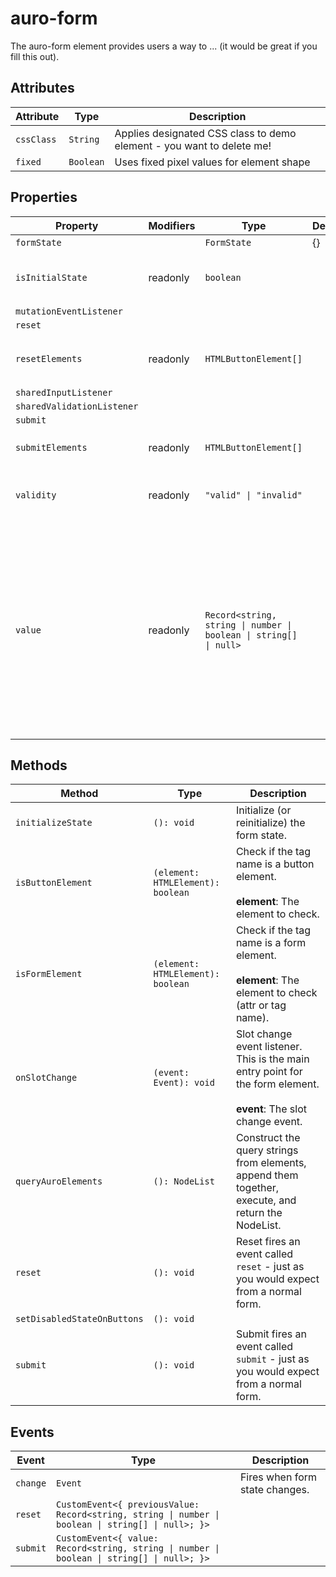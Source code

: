 # auro-form

The auro-form element provides users a way to ... (it would be great if you fill this out).

## Attributes

| Attribute  | Type      | Description                                      |
|------------|-----------|--------------------------------------------------|
| `cssClass` | `String`  | Applies designated CSS class to demo element - you want to delete me! |
| `fixed`    | `Boolean` | Uses fixed pixel values for element shape        |

## Properties

| Property                   | Modifiers | Type                                             | Default | Description                                      |
|----------------------------|-----------|--------------------------------------------------|---------|--------------------------------------------------|
| `formState`                |           | `FormState`                                      | {}      |                                                  |
| `isInitialState`           | readonly  | `boolean`                                        |         | Mostly internal way to determine if a form is in the initial state. |
| `mutationEventListener`    |           |                                                  |         |                                                  |
| `reset`                    |           |                                                  |         |                                                  |
| `resetElements`            | readonly  | `HTMLButtonElement[]`                            |         | Returns a collection of elements that will reset the form |
| `sharedInputListener`      |           |                                                  |         |                                                  |
| `sharedValidationListener` |           |                                                  |         |                                                  |
| `submit`                   |           |                                                  |         |                                                  |
| `submitElements`           | readonly  | `HTMLButtonElement[]`                            |         | Getter for internal _submitElements.             |
| `validity`                 | readonly  | `"valid" \| "invalid"`                           |         | Current validity state of the form, based on form element events. |
| `value`                    | readonly  | `Record<string, string \| number \| boolean \| string[] \| null>` |         | Reduce the form value into a key-value pair.<br /><br />NOTE: form keys use `name` first, and `id` second if `name` is not available.<br />This follows standard HTML5 form behavior - submission uses `name` by default when creating<br />the FormData object. |

## Methods

| Method                      | Type                              | Description                                      |
|-----------------------------|-----------------------------------|--------------------------------------------------|
| `initializeState`           | `(): void`                        | Initialize (or reinitialize) the form state.     |
| `isButtonElement`           | `(element: HTMLElement): boolean` | Check if the tag name is a button element.<br /><br />**element**: The element to check. |
| `isFormElement`             | `(element: HTMLElement): boolean` | Check if the tag name is a form element.<br /><br />**element**: The element to check (attr or tag name). |
| `onSlotChange`              | `(event: Event): void`            | Slot change event listener. This is the main entry point for the form element.<br /><br />**event**: The slot change event. |
| `queryAuroElements`         | `(): NodeList`                    | Construct the query strings from elements, append them together, execute, and return the NodeList. |
| `reset`                     | `(): void`                        | Reset fires an event called `reset` - just as you would expect from a normal form. |
| `setDisabledStateOnButtons` | `(): void`                        |                                                  |
| `submit`                    | `(): void`                        | Submit fires an event called `submit` - just as you would expect from a normal form. |

## Events

| Event    | Type                                             | Description                    |
|----------|--------------------------------------------------|--------------------------------|
| `change` | `Event`                                          | Fires when form state changes. |
| `reset`  | `CustomEvent<{ previousValue: Record<string, string \| number \| boolean \| string[] \| null>; }>` |                                |
| `submit` | `CustomEvent<{ value: Record<string, string \| number \| boolean \| string[] \| null>; }>` |                                |
